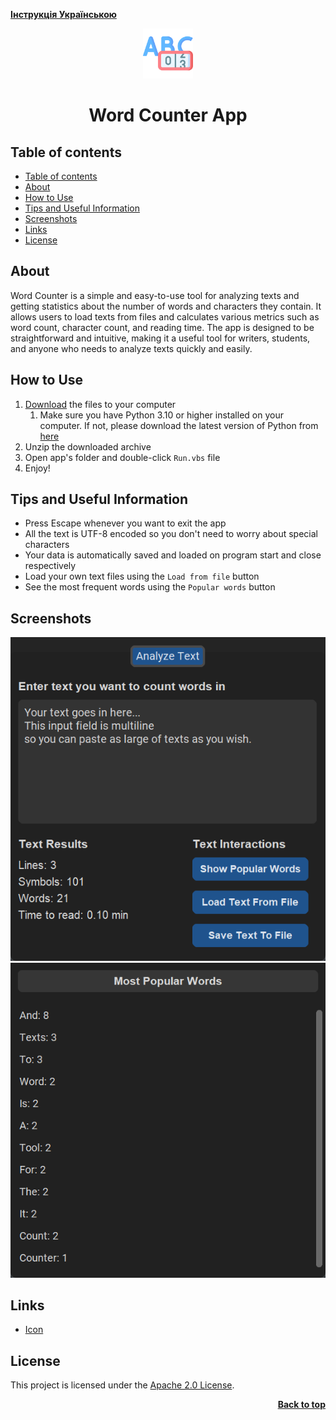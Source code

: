 **[Інструкція Українською](./docs/README_Ukrainian.md)**

<a name="readme-top"></a>

<div align="center">
  <a href="https://github.com/seesmof/">
    <img src="./public/logo.png" alt="Logo" height="80">
  </a>

<h1 align="center">Word Counter App</h1>
</div>

## Table of contents

- [Table of contents](#table-of-contents)
- [About](#about)
- [How to Use](#how-to-use)
- [Tips and Useful Information](#tips-and-useful-information)
- [Screenshots](#screenshots)
- [Links](#links)
- [License](#license)

## About

Word Counter is a simple and easy-to-use tool for analyzing texts and getting statistics about the number of words and characters they contain. It allows users to load texts from files and calculates various metrics such as word count, character count, and reading time. The app is designed to be straightforward and intuitive, making it a useful tool for writers, students, and anyone who needs to analyze texts quickly and easily.

## How to Use

1. [Download](https://github.com/seesmof/word-counter-app/archive/refs/tags/v1.0.0.zip) the files to your computer
   1. Make sure you have Python 3.10 or higher installed on your computer. If not, please download the latest version of Python from [here](https://www.python.org/downloads/)
2. Unzip the downloaded archive
3. Open app's folder and double-click `Run.vbs` file
4. Enjoy!

## Tips and Useful Information

- Press Escape whenever you want to exit the app
- All the text is UTF-8 encoded so you don't need to worry about special characters
- Your data is automatically saved and loaded on program start and close respectively
- Load your own text files using the `Load from file` button
- See the most frequent words using the `Popular words` button

## Screenshots

![Main App Tab](./public/app-screenshots/main-tab.png)
![Popular Words Window](./public/app-screenshots/popular-words-view.png)

## Links

- [Icon](https://www.flaticon.com/)

## License

This project is licensed under the [Apache 2.0 License](./LICENSE).

<p align="right"><a href="#readme-top"><strong>Back to top</strong></a></p>
